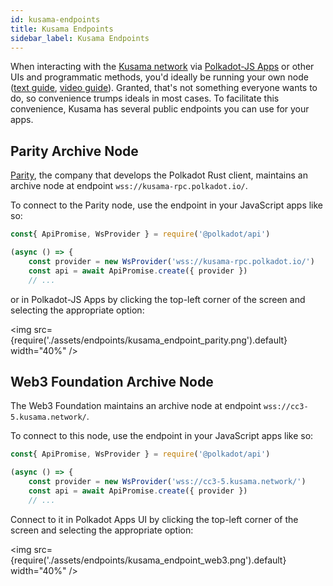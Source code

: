 ```yaml
---
id: kusama-endpoints
title: Kusama Endpoints
sidebar_label: Kusama Endpoints
---
```


When interacting with the [Kusama network][] via [Polkadot-JS Apps][] or other UIs and programmatic
methods, you'd ideally be running your own node ([text guide](https://wiki.polkadot.network/docs/en/maintain-sync),
[video guide](https://www.youtube.com/watch?v=31DdfcxbAVs)). Granted, that's not something everyone
wants to do, so convenience trumps ideals in most cases. To facilitate this convenience, Kusama has
several public endpoints you can use for your apps.

## Parity Archive Node

[Parity][], the company that develops the Polkadot Rust client, maintains an archive node at
endpoint `wss://kusama-rpc.polkadot.io/`.

To connect to the Parity node, use the endpoint in your JavaScript apps like so:

```javascript
const{ ApiPromise, WsProvider } = require('@polkadot/api')

(async () => {
    const provider = new WsProvider('wss://kusama-rpc.polkadot.io/')
    const api = await ApiPromise.create({ provider })
    // ...
```

or in Polkadot-JS Apps by clicking the top-left corner of the screen and selecting the appropriate
option:

<img src={require('./assets/endpoints/kusama_endpoint_parity.png').default} width="40%" />

## Web3 Foundation Archive Node

The Web3 Foundation maintains an archive node at endpoint `wss://cc3-5.kusama.network/`.

To connect to this node, use the endpoint in your JavaScript apps like so:

```javascript
const{ ApiPromise, WsProvider } = require('@polkadot/api')

(async () => {
    const provider = new WsProvider('wss://cc3-5.kusama.network/')
    const api = await ApiPromise.create({ provider })
    // ...
```

Connect to it in Polkadot Apps UI by clicking the top-left corner of the screen and selecting the
appropriate option:

<img src={require('./assets/endpoints/kusama_endpoint_web3.png').default} width="40%" />

[kusama network]: https://kusama.network
[parity]: https://parity.io
[polkadot-js apps]: https://polkadot.js.org/apps
